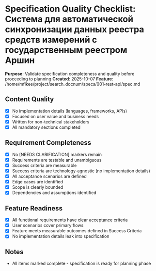 # Specification Quality Checklist: Система для автоматической синхронизации данных реестра средств измерений с государственным реестром Аршин

**Purpose**: Validate specification completeness and quality before proceeding to planning
**Created**: 2025-10-07
**Feature**: /home/mflkee/project/search_docnum/specs/001-rest-api/spec.md

## Content Quality

- [X] No implementation details (languages, frameworks, APIs)
- [X] Focused on user value and business needs
- [X] Written for non-technical stakeholders
- [X] All mandatory sections completed

## Requirement Completeness

- [X] No [NEEDS CLARIFICATION] markers remain
- [X] Requirements are testable and unambiguous
- [X] Success criteria are measurable
- [X] Success criteria are technology-agnostic (no implementation details)
- [X] All acceptance scenarios are defined
- [X] Edge cases are identified
- [X] Scope is clearly bounded
- [X] Dependencies and assumptions identified

## Feature Readiness

- [X] All functional requirements have clear acceptance criteria
- [X] User scenarios cover primary flows
- [X] Feature meets measurable outcomes defined in Success Criteria
- [X] No implementation details leak into specification

## Notes

- All items marked complete - specification is ready for planning phase